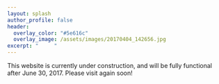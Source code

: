 ```yaml
---
layout: splash
author_profile: false
header:
  overlay_color: "#5e616c"
  overlay_image: /assets/images/20170404_142656.jpg
excerpt: "     "
---
```


This website is currently under construction, and will be fully functional after June 30, 2017. Please visit again soon!
